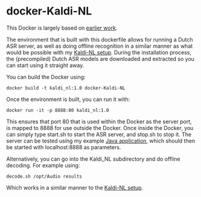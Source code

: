# docker-Kaldi-NL

This Docker is largely based on [earlier work](https://github.com/jcsilva/docker-kaldi-gstreamer-server).

The environment that is built with this dockerfile allows for running a Dutch ASR server, 
as well as doing offline recognition in a similar manner as what would be possible with my [Kaldi-NL setup](https://github.com/opensource-spraakherkenning-nl/Kaldi_NL).
During the installation process, the (precompiled) Dutch ASR models are downloaded and extracted so you can start using it straight away.

You can build the Docker using:

`docker build -t kaldi_nl:1.0 docker-Kaldi-NL`

Once the environment is built, you can run it with:

`docker run -it -p 8888:80 kaldi_nl:1.0`

This ensures that port 80 that is used within the Docker as the server port, is mapped to 8888 for use outside the Docker.
Once inside the Docker, you can simply type start.sh to start the ASR server, and stop.sh to stop it.
The server can be tested using my example [Java application](https://github.com/laurensw75/SpeechAPIDemo), which should then be started with localhost:8888 as parameters.

Alternatively, you can go into the Kaldi_NL subdirectory and do offline decoding. 
For example using:

`decode.sh /opt/Audio results`

Which works in a similar manner to the [Kaldi-NL setup](https://github.com/opensource-spraakherkenning-nl/Kaldi_NL).

